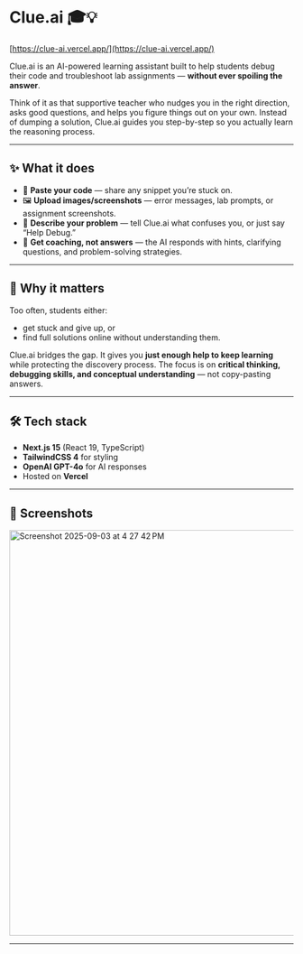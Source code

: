 # Clue.ai 🎓💡

[https://clue-ai.vercel.app/](https://clue-ai.vercel.app/)

Clue.ai is an AI-powered learning assistant built to help students debug their code and troubleshoot lab assignments — **without ever spoiling the answer**.

Think of it as that supportive teacher who nudges you in the right direction, asks good questions, and helps you figure things out on your own. Instead of dumping a solution, Clue.ai guides you step-by-step so you actually learn the reasoning process.

---

## ✨ What it does

* 📄 **Paste your code** — share any snippet you’re stuck on.
* 🖼️ **Upload images/screenshots** — error messages, lab prompts, or assignment screenshots.
* 💬 **Describe your problem** — tell Clue.ai what confuses you, or just say “Help Debug.”
* 🤖 **Get coaching, not answers** — the AI responds with hints, clarifying questions, and problem-solving strategies.

---

## 🎯 Why it matters

Too often, students either:

* get stuck and give up, or
* find full solutions online without understanding them.

Clue.ai bridges the gap. It gives you **just enough help to keep learning** while protecting the discovery process. The focus is on **critical thinking, debugging skills, and conceptual understanding** — not copy-pasting answers.

---

## 🛠️ Tech stack

* **Next.js 15** (React 19, TypeScript)
* **TailwindCSS 4** for styling
* **OpenAI GPT-4o** for AI responses
* Hosted on **Vercel**

---

## 🚀 Screenshots

<img width="1203" height="719" alt="Screenshot 2025-09-03 at 4 27 42 PM" src="https://github.com/user-attachments/assets/5d9b1e52-01af-4158-a882-01522102b602" />


---


